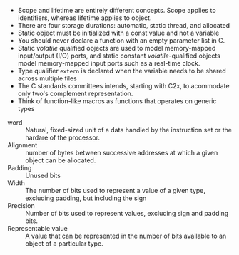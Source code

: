 <ul>
    <li> Scope and lifetime are entirely different concepts. Scope applies to 
         identifiers, whereas lifetime applies to object.</li>
    <li> There are four storage durations: automatic, static thread, and allocated</li>
    <li> Static object must be initialized with a const value and not a variable</li>
    <li> You should never declare a function with an empty parameter list in C.</li>
    <li> Static <em>volatile</em> qualified objects are used to model memory-mapped
         input/output (I/O) ports, and static constant <em>volatile</em>-qualified
         objects model memory-mapped input ports such as a real-time clock.</li>
    <li> Type qualifier <code>extern</code> is declared when the variable needs
         to be shared across multiple files </li>
    <li> The C standards committees intends, starting with C2x, to acommodate
         only two's complement representation. </li>
    <li> Think of function-like macros as functions that operates on generic types </li>
 
</ul>

<dl>
    <dt>word</dt>
    <dd>Natural, fixed-sized unit of a data handled by the instruction set or the 
    hardare of the processor. </dd>
    <dt>Alignment</dt>
    <dd>number of bytes between successive addresses at which a given object can be
    allocated.</dd>
    <dt>Padding<dt>
    <dd>Unused bits</dd>
    <dt>Width</dt>
    <dd>The number of bits used to represent a value of a given type, excluding 
        padding, but including the sign </dd>
    <dt>Precision</dt>
    <dd>Number of bits used to represent values, excluding sign and padding bits.</dd>
    <dt>Representable value</dt>
    <dd>A value that can be represented in the number of bits available to an 
        object of a particular type.</dd>
    
</dl>
